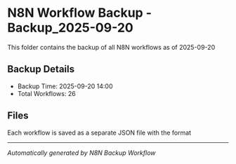 # N8N Workflow Backup - Backup_2025-09-20

This folder contains the backup of all N8N workflows as of 2025-09-20

## Backup Details
- Backup Time: 2025-09-20 14:00
- Total Workflows: 26

## Files
Each workflow is saved as a separate JSON file with the format

---
*Automatically generated by N8N Backup Workflow*